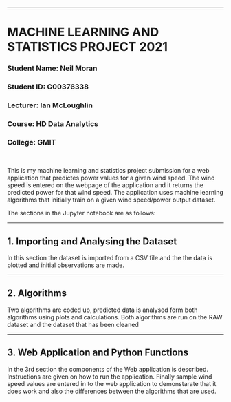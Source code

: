 ***
# MACHINE LEARNING AND STATISTICS PROJECT 2021

### Student Name: Neil Moran
### Student ID: G00376338
### Lecturer: Ian McLoughlin
### Course: HD Data Analytics
### College: GMIT 

<br>


This is my machine learning and statistics project submission for a web application that predictes power values for a given wind speed. The wind speed is entered on the webpage of the application and it returns the predicted power for that wind speed. The application uses machine learning algorithms that initially train on a given  wind speed/power output dataset. 

The sections in the Jupyter notebook are as follows:

***
## 1. Importing and Analysing the Dataset

In this section the dataset is imported from a CSV file and the the data is plotted and initial observations are made.

***
## 2. Algorithms

Two algorithms are coded up, predicted data is analysed form both algorithms using plots and calculations. Both algorithms are run on the RAW dataset and the dataset that has been cleaned

***
## 3. Web Application and Python Functions

In the 3rd section the components of the Web application is described. Instructions are given on how to run the application. Finally sample wind speed values are entered in to the web application to demonstarate that it does work and also the differences between the algorithms that are used.




